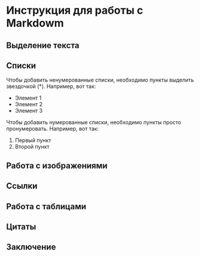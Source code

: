 # Инструкция для работы с Markdowm

## Выделение текста

## Списки 

Чтобы добавить ненумерованные списки, необходимо пункты выделить звездочкой (*). Например, вот так: 

* Элемент 1
* Элемент 2 
* Элемент 3

Чтобы добавить нумерованные списки, необходимо пункты просто пронумеровать. Например, вот так: 

1. Первый пункт
2. Второй пункт

## Работа с изображениями 

## Ссылки 

## Работа с таблицами 

## Цитаты

## Заключение
